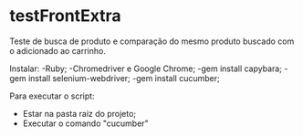 # testFrontExtra
Teste de busca de produto e comparação do mesmo produto buscado com o adicionado ao carrinho.

Instalar:
-Ruby;
-Chromedriver e Google Chrome;
-gem install capybara;
-gem install selenium-webdriver;
-gem install cucumber;


Para executar o script:
- Estar na pasta raiz do projeto;
- Executar o comando "cucumber"
